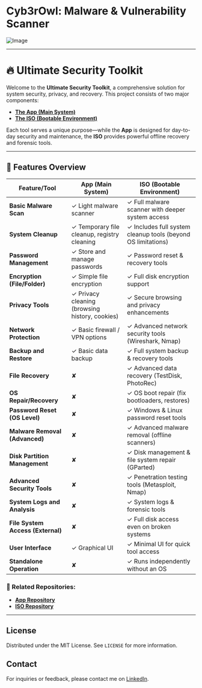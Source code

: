 # Cyb3rOwl: Malware & Vulnerability Scanner

![Image](https://github.com/user-attachments/assets/3a61aa30-a5d0-40cc-9b4a-a6744aac350b)

---

# 🔥 Ultimate Security Toolkit

Welcome to the **Ultimate Security Toolkit**, a comprehensive solution for system security, privacy, and recovery. This project consists of two major components:

- **[The App (Main System)](#app-main-system)**
- **[The ISO (Bootable Environment)](#iso-bootable-environment)**

Each tool serves a unique purpose—while the **App** is designed for day-to-day security and maintenance, the **ISO** provides powerful offline recovery and forensic tools.

---

## 🚀 Features Overview

| Feature/Tool                      | App (Main System)                           | ISO (Bootable Environment)                      |
|-----------------------------------|--------------------------------------------|-----------------------------------------------|
| **Basic Malware Scan**            | ✓ Light malware scanner                    | ✓ Full malware scanner with deeper system access |
| **System Cleanup**                | ✓ Temporary file cleanup, registry cleaning | ✓ Includes full system cleanup tools (beyond OS limitations) |
| **Password Management**           | ✓ Store and manage passwords               | ✓ Password reset & recovery tools            |
| **Encryption (File/Folder)**      | ✓ Simple file encryption                   | ✓ Full disk encryption support               |
| **Privacy Tools**                 | ✓ Privacy cleaning (browsing history, cookies) | ✓ Secure browsing and privacy enhancements |
| **Network Protection**            | ✓ Basic firewall / VPN options             | ✓ Advanced network security tools (Wireshark, Nmap) |
| **Backup and Restore**            | ✓ Basic data backup                        | ✓ Full system backup & recovery tools       |
| **File Recovery**                 | ✘                                          | ✓ Advanced data recovery (TestDisk, PhotoRec) |
| **OS Repair/Recovery**            | ✘                                          | ✓ OS boot repair (fix bootloaders, restores) |
| **Password Reset (OS Level)**     | ✘                                          | ✓ Windows & Linux password reset tools |
| **Malware Removal (Advanced)**    | ✘                                          | ✓ Advanced malware removal (offline scanners) |
| **Disk Partition Management**     | ✘                                          | ✓ Disk management & file system repair (GParted) |
| **Advanced Security Tools**       | ✘                                          | ✓ Penetration testing tools (Metasploit, Nmap) |
| **System Logs and Analysis**      | ✘                                          | ✓ System logs & forensic tools |
| **File System Access (External)** | ✘                                          | ✓ Full disk access even on broken systems |
| **User Interface**                | ✓ Graphical UI                             | ✓ Minimal UI for quick tool access |
| **Standalone Operation**          | ✘                                          | ✓ Runs independently without an OS |

### 🔗 Related Repositories:
- **[App Repository](https://github.com/Cyb3rTyr/Cyb3rOwl/blob/main/Cyb3rOwl_client/README.md)**   
- **[ISO Repository](https://github.com/Cyb3rTyr/Cyb3rOwl/blob/main/Cyb3rOwl_entreprise/README.md)**

---


## License

Distributed under the MIT License. See `LICENSE` for more information.

## Contact

For inquiries or feedback, please contact me on [LinkedIn](https://www.linkedin.com/in/rodrigo-marques-sa-9589772bb/).
